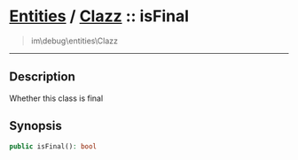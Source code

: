 # [Entities](entities.md) / [Clazz](entities-Clazz.md) :: isFinal
 > im\debug\entities\Clazz
____

## Description
Whether this class is final

## Synopsis
```php
public isFinal(): bool
```
